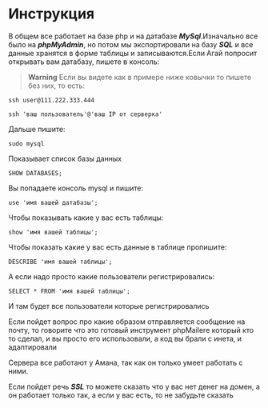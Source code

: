 # Инструкция 

В общем все работает на базе php и на датабазе ***MySql***.Изначально все было на ***phpMyAdmin***, но потом мы экспортировали на
базу ***SQL*** и все данные хранятся в форме таблицы и записываются.Если Агай попросит открывать вам датабазу, пишете в консоль:

> **Warning**  Если вы видете как в примере ниже ковычки то пишете без них, то есть:



```
ssh user@111.222.333.444
```

```
ssh 'ваш пользователь'@'ваш IP от серверка' 
```

Дальше пишите:
```
sudo mysql
```
Показывает список базы данных
```
SHOW DATABASES;
```
Вы попадаете консоль mysql и пишите:
```
use 'имя вашей датабазы';
```
Чтобы показывать какие у вас есть таблицы:
```
show 'имя вашей таблицы';
```
Чтобы показать какие у вас есть данные в таблице пропишите:
```
DESCRIBE 'имя вашей таблицы';
```

А если надо просто какие пользователи регистрировались:
```
SELECT * FROM 'имя вашей таблицы';
```

И там будет все пользователи которые регистрировались 



Если пойдет вопрос про какие образом отправляется сообщение на почту, то говорите что это готовый инструмент 
phpMailere который кто то сделал, и вы просто его использовали, а код вы брали с инета, и адаптировали 

Сервера все работают у Амана, так как он только умеет работать с ними.

Если пойдет речь ***SSL*** то можете сказать что у вас нет денег на домен, а он работает только так, а если у вас есть, то не забудьте сказать 
